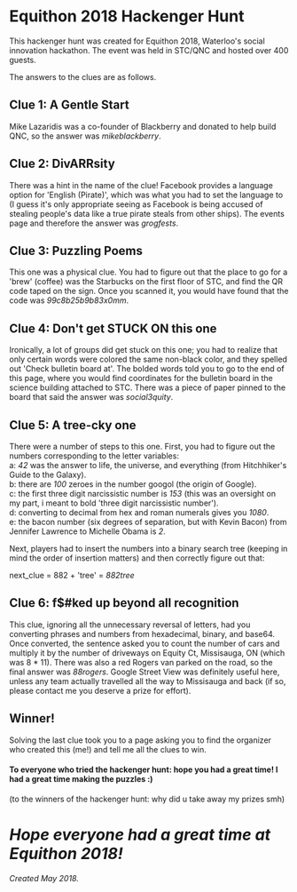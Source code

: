 # **Equithon 2018 Hackenger Hunt**

This hackenger hunt was created for Equithon 2018, Waterloo's social innovation hackathon. The event was held in STC/QNC and hosted over 400 guests.  


The answers to the clues are as follows.  


## **Clue 1: A Gentle Start**  
Mike Lazaridis was a co-founder of Blackberry and donated to help build QNC, so the answer was *mikeblackberry*.  

## **Clue 2: DivARRsity**  
There was a hint in the name of the clue! Facebook provides a language option for 'English (Pirate)', which was what you had to set the language to (I guess it's only appropriate seeing as Facebook is being accused of stealing people's data like a true pirate steals from other ships). The events page and therefore the answer was *grogfests*.  

## **Clue 3: Puzzling Poems**  
This one was a physical clue. You had to figure out that the place to go for a 'brew' (coffee) was the Starbucks on the first floor of STC, and find the QR code taped on the sign. Once you scanned it, you would have found that the code was *99c8b25b9b83x0mm*.  

## **Clue 4: Don't get STUCK ON this one**  
Ironically, a lot of groups did get stuck on this one; you had to realize that only certain words were colored the same non-black color, and they spelled out 'Check bulletin board at'. The bolded words told you to go to the end of this page, where you would find coordinates for the bulletin board in the science building attached to STC. There was a piece of paper pinned to the board that said the answer was *social3quity*.  

## **Clue 5: A tree-cky one**  
There were a number of steps to this one. First, you had to figure out the numbers corresponding to the letter variables:  
a: *42* was the answer to life, the universe, and everything (from Hitchhiker's Guide to the Galaxy).  
b: there are *100* zeroes in the number googol (the origin of Google).  
c: the first three digit narcissistic number is *153* (this was an oversight on my part, i meant to bold 'three digit narcissistic number').  
d: converting to decimal from hex and roman numerals gives you *1080*.  
e: the bacon number (six degrees of separation, but with Kevin Bacon)  from Jennifer Lawrence to Michelle Obama is *2*.  


Next, players had to insert the numbers into a binary search tree (keeping in mind the order of insertion matters) and then correctly figure out that:  

next_clue = 882 + 'tree' = *882tree*  


## **Clue 6: f$#ked up beyond all recognition**
This clue, ignoring all the unnecessary reversal of letters, had you converting phrases and numbers from hexadecimal, binary, and base64. Once converted, the sentence asked you to count the number of cars and multiply it by the number of driveways on Equity Ct, Missisauga, ON (which was 8 * 11). There was also a red Rogers van parked on the road, so the final answer was *88rogers*. Google Street View was definitely useful here, unless any team actually travelled all the way to Missisauga and back (if so, please contact me you deserve a prize for effort).  


## **Winner!**  
Solving the last clue took you to a page asking you to find the organizer who created this (me!) and tell me all the clues to win.  
  
  
  #### **To everyone who tried the hackenger hunt: hope you had a great time! I had a great time making the puzzles :)**
(to the winners of the hackenger hunt: why did u take away my prizes smh)  


# *Hope everyone had a great time at Equithon 2018!*

*Created May 2018.*
